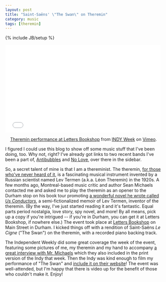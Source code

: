 ```yaml
---
layout: post
title: "Saint-Saëns' \"The Swan\" on Theremin"
category: music
tags: [theremin]
---
```

{% include JB/setup %}

<iframe src="//player.vimeo.com/video/99562691" width="500" height="281" align="center" frameborder="0" webkitallowfullscreen mozallowfullscreen allowfullscreen></iframe> <p align="center"><a href="http://vimeo.com/99562691">Theremin performance at Letters Bookshop</a> from <a href="http://vimeo.com/indyweek">INDY Week</a> on <a href="https://vimeo.com">Vimeo</a>.</p>

I figured I could use this blog to show off some music stuff that I've been doing, too. Why not, right? I've already got links to two recent bands I've been a part of, [Antibubbles](http://antibubbles.bandcamp.com) and [No Love](http://noloveraleigh.bandcamp.com), over there in the sidebar. 

So, a secret talent of mine is that I am a thereminist. The theremin, [for those who've never heard of it][theremin-wiki], is a fascinating musical instrument invented by a Russian scientist named Lev Termen (a.k.a. Léon Theremin) in the 1920s. A few months ago, Montreal-based music critic and author Sean Michaels contacted me and asked me to play the theremin as an opener to the Durham stop on his book tour promoting [a wonderful novel he wrote called *Us Conductors*][us-conductors], a semi-fictionalized memoir of Lev Termen, inventor of the theremin. (By the way, I've just started reading it and it's fantastic. Equal parts period nostalgia, love story, spy novel, and more! By all means, pick up a copy if you're intrigued -- if you're in Durham, you can get it at Letters Bookshop, if nowhere else.) The event took place at [Letters Bookshop][letters] on Main Street in Durham. I kicked things off with a rendition of Saint-Saëns *Le Cigne* ("The Swan") on the theremin, with a recorded piano backing track.

[theremin-wiki]: http://en.wikipedia.org/wiki/Theremin
[us-conductors]: http://usconductors.byseanmichaels.com
[letters]: http://www.lettersbookshop.com

The Independent Weekly did some great coverage the week of the event, featuring some pictures of me, my theremin and my hand to accompany [a great interview with Mr. Michaels][indyweek-1] which they also included in the print version of the Indy that week. Then the Indy was kind enough to film my performance of "The Swan" and [include it on their website][indyweek-2]! The event was well-attended, but I'm happy that there is video up for the benefit of those who couldn't make it. Enjoy!

[indyweek-1]: http://www.indyweek.com/indyweek/the-theremins-story-is-stranger-than-fiction/Content?oid=4192744
[indyweek-2]: http://www.indyweek.com/artery/archives/2014/07/02/video-dave-yarwood-performs-on-the-theremin-at-sean-michaels-durham-reading

